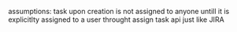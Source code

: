 assumptions: task upon creation is not assigned to anyone untill it is explicitlty assigned to a user throught assign task api just like JIRA
